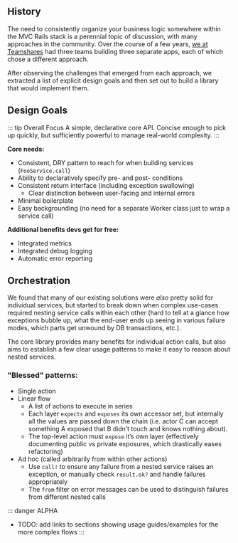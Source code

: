 ## History

The need to consistently organize your business logic somewhere within the MVC Rails stack is a perennial topic of discussion, with many approaches in the community. Over the course of a few years, [we at Teamshares](https://github.com/teamshares) had three teams building three separate apps, each of which chose a different approach.

After observing the challenges that emerged from each approach, we extracted a list of explicit design goals and then set out to build a library that would implement them.

## Design Goals

::: tip Overall Focus
A simple, declarative core API. Concise enough to pick up quickly, but sufficiently powerful to manage real-world complexity.
:::

**Core needs:**

  - Consistent, DRY pattern to reach for when building services (`FooService.call`)
  - Ability to declaratively specify pre- and post- conditions
  - Consistent return interface (including exception swallowing)
    - Clear distinction between user-facing and internal errors
  - Minimal boilerplate
  - Easy backgrounding (no need for a separate Worker class just to wrap a service call)

**Additional benefits devs get for free:**

  - Integrated metrics
  - Integrated debug logging
  - Automatic error reporting

## Orchestration

We found that many of our existing solutions were _also_ pretty solid for individual services, but started to break down when complex use-cases required nesting service calls within each other (hard to tell at a glance how exceptions bubble up, what the end-user ends up seeing in various failure modes, which parts get unwound by DB transactions, etc.).

The core library provides many benefits for individual action calls, but also aims to establish a few clear usage patterns to make it easy to reason about nested services.

### "Blessed" patterns:
* Single action
* Linear flow
  * A list of actions to execute in series
  * Each layer `expects` and `exposes` its own accessor set, but internally all the values are passed down the chain (i.e. actor C can accept something A exposed that B didn’t touch and knows nothing about).
  * The top-level action must `expose` it’s own layer (effectively documenting public vs private exposures, which drastically eases refactoring)
* Ad hoc (called arbitrarily from within other actions)
  * Use `call!` to ensure any failure from a nested service raises an exception, or manually check `result.ok?` and handle failures appropriately
  * The `from` filter on error messages can be used to distinguish failures from different nested calls

::: danger ALPHA
* TODO: add links to sections showing usage guides/examples for the more complex flows
:::
